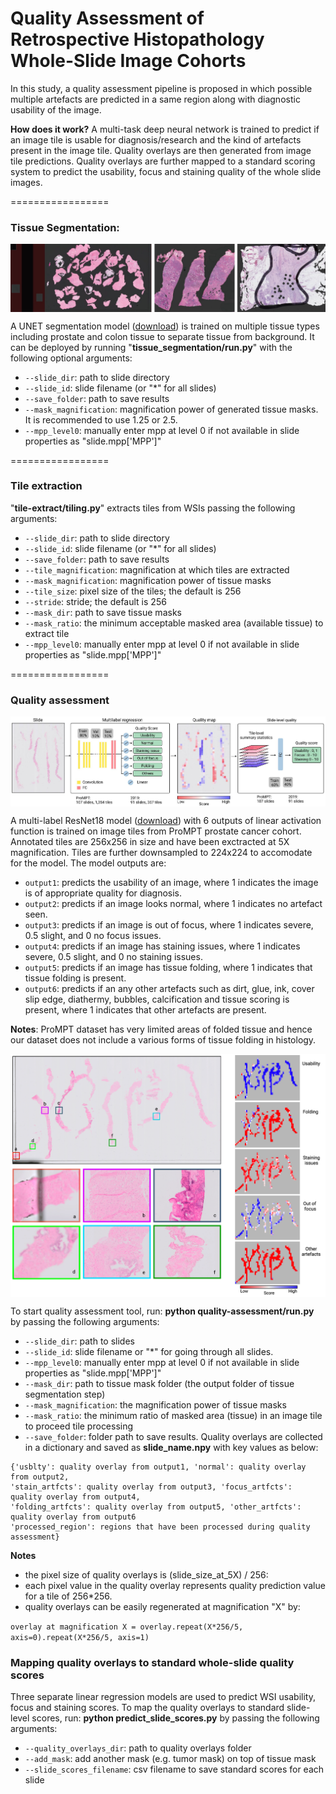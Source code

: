 Quality Assessment of Retrospective Histopathology Whole-Slide Image Cohorts
=================

In this study, a quality assessment pipeline is  proposed in which possible multiple artefacts are predicted in a same region along with diagnostic usability of the image. 

**How does it work?** A  multi-task deep neural network is trained to predict if an image tile is usable for diagnosis/research and the  kind of artefacts present in the image tile. Quality overlays are then generated from image tile predictions. Quality overlays are further mapped to a standard  scoring system to predict the usability,  focus and staining quality of the whole slide images.

=================
### Tissue Segmentation:
<img src="imgs/tissue_segmentation.jpg" align="center" />

A UNET segmentation model ([download](https://drive.google.com/file/d/1otWor5WnaJ4W9ynTOF1XS755CsxEa4qj/view?usp=sharing)) is trained on multiple tissue types including prostate and colon tissue to separate tissue from background. It can be deployed by running "**tissue_segmentation/run.py**" with the following optional arguments: 

* `--slide_dir`:  path to slide directory
* `--slide_id`:  slide filename (or "*" for all slides)
* `--save_folder`:  path to save results
* `--mask_magnification`:  magnification power of generated tissue masks. It is recommended to use 1.25 or 2.5.
* `--mpp_level0`:  manually enter mpp at level 0 if not available in slide properties as "slide.mpp['MPP']"

=================
###  Tile extraction
"**tile-extract/tiling.py**" extracts tiles from WSIs passing the following arguments:

* `--slide_dir`:  path to slide directory
* `--slide_id`:  slide filename (or "*" for all slides)
* `--save_folder`:  path to save results
* `--tile_magnification`:  magnification at which tiles are extracted
* `--mask_magnification`:  magnification power of tissue masks
* `--tile_size`:  pixel size of the tiles; the default is 256
* `--stride`:  stride; the default is 256
* `--mask_dir`:  path to save tissue masks 
* `--mask_ratio`:  the minimum acceptable masked area (available tissue) to extract tile
* `--mpp_level0`:  manually enter mpp at level 0 if not available in slide properties as "slide.mpp['MPP']"

=================
### Quality assessment 
<img src="imgs/pipeline.jpg" align="center" />

A multi-label ResNet18 model ([download](https://drive.google.com/file/d/13egPkDufR6W4aTBUAAf8uV6zQxwdBx6r/view?usp=sharing)) with 6 outputs of linear activation function is trained on image tiles from ProMPT prostate cancer cohort.  
Annotated tiles are  256x256 in size and have been exctracted at 5X magnification. Tiles are further downsampled to 224x224 to accomodate for the model.
The model outputs are:

* `output1`:  predicts the usability of an image, where 1 indicates the image is of appropriate quality for diagnosis.
* `output2`:  predicts if an image looks normal, where 1 indicates no artefact seen.
* `output3`:  predicts if an image is out of focus, where 1 indicates severe, 0.5 slight, and 0 no focus issues.
* `output4`:  predicts if an image has staining issues, where 1 indicates severe, 0.5 slight, and 0 no staining issues.
* `output5`:  predicts if an image has tissue folding, where 1 indicates that tissue folding is present.
* `output6`:  predicts if an any other artefacts such as dirt, glue, ink, cover slip edge, diathermy, bubbles, calcification and tissue scoring is present, where
1 indicates that other artefacts are present.

**Notes**: ProMPT dataset has very limited areas of folded tissue and hence our dataset does not include a various forms of tissue folding in histology.

<img src="imgs/overlays.png" align="center" />


To start quality assessment tool, run:
**python quality-assessment/run.py** by passing the following arguments:
* `--slide_dir`:  path to slides
* `--slide_id`:  slide filename or "*" for going through all slides.
* `--mpp_level0`: manually enter mpp at level 0 if not available in slide properties as "slide.mpp['MPP']"
* `--mask_dir`: path to tissue mask folder (the output folder of tissue segmentation step)
* `--mask_magnification`: the magnification power of tissue masks 
* `--mask_ratio`: the minimum ratio of masked area (tissue) in an image tile to proceed tile processing
* `--save_folder`: folder path to save results. 
Quality overlays are collected in a dictionary and saved as **slide_name.npy** with key values as below:
``` shell 
{'usblty': quality overlay from output1, 'normal': quality overlay from output2, 
'stain_artfcts': quality overlay from output3, 'focus_artfcts': quality overlay from output4, 
'folding_artfcts': quality overlay from output5, 'other_artfcts': quality overlay from output6 
'processed_region': regions that have been processed during quality assessment} 
```
    
**Notes**
- the pixel size of quality overlays is (slide_size_at_5X) / 256:
- each pixel value in the quality overlay represents quality prediction value for a tile of  256*256. 
- quality overlays can be easily regenerated at magnification "X" by: 

`overlay at magnification X = overlay.repeat(X*256/5, axis=0).repeat(X*256/5, axis=1)`



### Mapping quality overlays to standard whole-slide quality scores  
Three separate linear regression models are used to predict WSI usability, focus and staining scores. 
To map the quality overlays to standard slide-level scores, run:
**python predict_slide_scores.py** by passing the following arguments:
* `--quality_overlays_dir`:  path to quality overlays folder
* `--add_mask`:  add another mask (e.g. tumor mask) on top of tissue mask
* `--slide_scores_filename`:  csv filename to save standard scores for each slide
